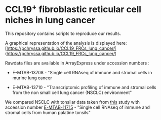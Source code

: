 # CCL19<sup>+</sup> fibroblastic reticular cell niches in lung cancer


This repository contains scripts to reproduce our results. 


A graphical representation of the analysis is displayed here: [https://pchryssa.github.io/CCL19_FRCs_lung_cancer/] (https://pchryssa.github.io/CCL19_FRCs_lung_cancer/) 


Rawdata files are available in ArrayExpress under accession numbers :

* E-MTAB-13708 - "Single cell RNAseq of immune and stromal cells in murine lung cancer

* E-MTAB-13710 - "Transcriptomic profiling of immune and stromal cells from the non small cell lung cancer (NSCLC) environment"


We compared NSCLC with tonsilar data taken from [this](https://doi.org/10.1038/s41590-023-01502-4) study with accession number [E-MTAB-11715](https://www.ebi.ac.uk/biostudies/arrayexpress/studies/E-MTAB-11715) - "Single cell RNAseq of immune and stromal cells from human palatine tonsils"
